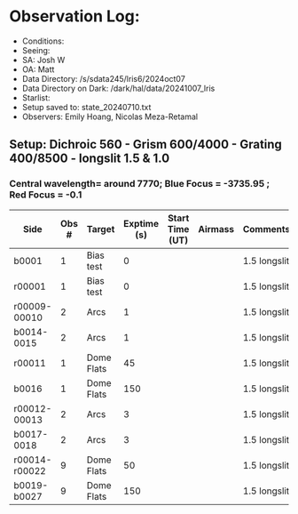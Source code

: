 # Observation Log:

* Conditions: 
* Seeing: 
* SA: Josh W
* OA: Matt
* Data Directory: /s/sdata245/lris6/2024oct07
* Data Directory on Dark: /dark/hal/data/20241007_lris
* Starlist: 
* Setup saved to: state_20240710.txt
* Observers: Emily Hoang, Nicolas Meza-Retamal

## Setup: Dichroic 560 - Grism 600/4000 - Grating 400/8500 - longslit 1.5 & 1.0 
### Central wavelength= around 7770; Blue Focus = -3735.95 ; Red Focus = -0.1

| Side | Obs #     | Target    | Exptime (s) | Start Time (UT) | Airmass | Comments                                                   |
|------|-----------|-----------|-------------|-----------------|---------|------------------------------------------------------------|
|b0001|1|Bias test        |0| ||1.5 longslit|
|r00001|1|Bias test        |0| ||1.5 longslit|
|r00009-00010|2|Arcs        |1| ||1.5 longslit|
|b0014-0015|2|Arcs        |1| ||1.5 longslit|
|r00011|1|Dome Flats        |45| ||1.5 longslit | counts ~46000
|b0016|1|Dome Flats        |150| ||1.5 longslit |  counts ~5500
|r00012-00013|2|Arcs        |3| ||1.5 longslit|
|b0017-0018|2|Arcs        |3| ||1.5 longslit|
|r00014-r00022|9|Dome Flats        |50| ||1.5 longslit | 
|b0019-b0027|9|Dome Flats        |150| ||1.5 longslit |  
